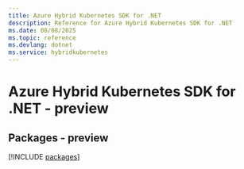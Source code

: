 ```yaml
---
title: Azure Hybrid Kubernetes SDK for .NET
description: Reference for Azure Hybrid Kubernetes SDK for .NET
ms.date: 08/08/2025
ms.topic: reference
ms.devlang: dotnet
ms.service: hybridkubernetes
---
```

# Azure Hybrid Kubernetes SDK for .NET - preview
## Packages - preview
[!INCLUDE [packages](hybrid-kubernetes-index.md)]
